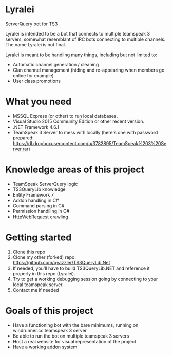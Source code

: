 # Lyralei
ServerQuery bot for TS3

Lyralei is intended to be a bot that connects to multiple teamspeak 3 servers, somewhat resemblant of IRC bots connecting to multiple channels. The name Lyralei is not final.

Lyralei is meant to be handling many things, including but not limited to:
* Automatic channel generation / cleaning
* Clan channel management (hiding and re-appearing when members go online for example)
* User class promotions

# What you need
* MSSQL Express (or other) to run local databases.
* Visual Studio 2015 Community Edition or other recent version.
* .NET Framework 4.6.1
* TeamSpeak 3 Server to mess with locally (here's one with password prepared: https://dl.dropboxusercontent.com/u/3782895/TeamSpeak%203%20Server.rar)

# Knowledge areas of this project
* TeamSpeak ServerQuery logic
* TS3QueryLib knowledge
* Entity Framework 7
* Addon handling in C#
* Command parsing in C#
* Permission handlling in C#
* HttpWebRequest crawling

# Getting started
1. Clone this repo
2. Clone my other (forked) repo: https://github.com/qvazzler/TS3QueryLib.Net
3. If needed, you'll have to build TS3QueryLib.NET and reference it properly in this repo (Lyralei).
4. Try to get a working debugging session going by connecting to your local teamspeak server.
5. Contact me if needed

# Goals of this project
* Have a functioning bot with the bare minimums, running on windrunner.cc teamspeak 3 server
* Be able to run the bot on multiple teamspeak 3 servers
* Host a real website for visual representation of the project
* Have a working addon system
